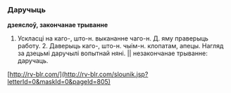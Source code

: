 ### Даручыць
**дзеяслоў, закончанае трыванне**

1. Ускласці на каго-, што-н. выкананне чаго-н. Д. яму праверыць работу. 2. Даверыць каго-, што-н. чыім-н. клопатам, апецы. Нагляд за дзецьмі даручылі вопытнай няні. || незакончанае трыванне: даручаць.

<a rel="author">[http://rv-blr.com/](http://rv-blr.com/slounik.jsp?letterId=0&maskId=0&pageId=805)</a>

